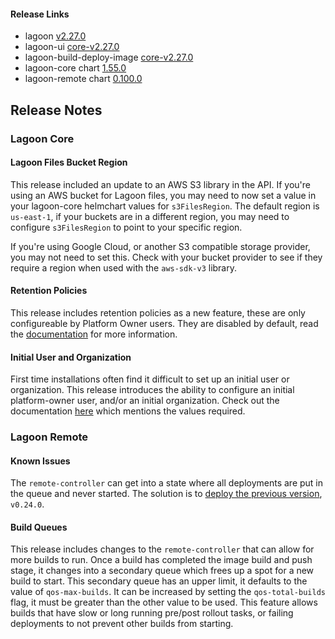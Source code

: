#### Release Links
* lagoon [v2.27.0](https://github.com/uselagoon/lagoon/releases/tag/v2.27.0)
* lagoon-ui [core-v2.27.0](https://github.com/uselagoon/lagoon-ui/releases/tag/core-v2.27.0)
* lagoon-build-deploy-image [core-v2.27.0](https://github.com/uselagoon/build-deploy-tool/releases/tag/core-v2.27.0)
* lagoon-core chart [1.55.0](https://github.com/uselagoon/lagoon-charts/releases/tag/lagoon-core-1.55.0)
* lagoon-remote chart [0.100.0](https://github.com/uselagoon/lagoon-charts/releases/tag/lagoon-remote-0.100.0)

## Release Notes

### Lagoon Core

#### Lagoon Files Bucket Region

This release included an update to an AWS S3 library in the API. If you're using an AWS bucket for Lagoon files, you may need to now set a value in your lagoon-core helmchart values for `s3FilesRegion`. The default region is `us-east-1`, if your buckets are in a different region, you may need to configure `s3FilesRegion` to point to your specific region.

If you're using Google Cloud, or another S3 compatible storage provider, you may not need to set this. Check with your bucket provider to see if they require a region when used with the `aws-sdk-v3` library.

#### Retention Policies

This release includes retention policies as a new feature, these are only configureable by Platform Owner users. They are disabled by default, read the [documentation](../using-lagoon-advanced/retention-policies.md) for more information.

#### Initial User and Organization

First time installations often find it difficult to set up an initial user or organization. This release introduces the ability to configure an initial platform-owner user, and/or an initial organization. Check out the documentation [here](../installing-lagoon/lagoon-core.md) which mentions the values required.

### Lagoon Remote

#### Known Issues

The `remote-controller` can get into a state where all deployments are put in the queue and never started. The solution is to [deploy the previous version](https://github.com/uselagoon/lagoon-charts/blob/main/charts/lagoon-build-deploy/values.yaml#L170-L171), `v0.24.0`.

#### Build Queues

This release includes changes to the `remote-controller` that can allow for more builds to run. Once a build has completed the image build and push stage, it changes into a secondary queue which frees up a spot for a new build to start. This secondary queue has an upper limit, it defaults to the value of `qos-max-builds`. It can be increased by setting the `qos-total-builds` flag, it must be greater than the other value to be used. This feature allows builds that have slow or long running pre/post rollout tasks, or failing deployments to not prevent other builds from starting.
